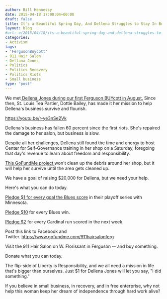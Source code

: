 ```yaml
---
author: Bill Hennessy
date: 2015-04-18 17:08:04+00:00
draft: false
title: It's a Beautiful Spring Day, And Dellena Struggles to Stay In Business
layout: blog
#url: e/2015/04/18/its-a-beautiful-spring-day-and-dellena-struggles-to-stay-in-business/
categories:
- Activism
tags:
- 'FergusonBuycott'
- 911 Hair Salon
- Dellana Jones
- Politics
- Politics Recovery
- Politics Riots
- Small business
type: "post"
---
```


We met[ Dellena Jones during our first Ferguson BUYcott in August.](https://hennessysview.com/2014/08/21/why-st-louis-tea-party-went-to-ferguson-to-shop/) Since then, St. Louis Tea Partier, Dottie Bailey, has made it her mission to help Dellena's business survive and flourish.

https://youtu.be/r-ye3nSe2Vk

Dellena's business has fallen 60 percent since the first riots. She's repaired the damage to her salon, but business is slow.

Despite all her challenges, Dellena still found the time and energy to host Center for Self-Governance training in her shop on a Saturday, foregoing that day's revenue to learn about freedom and responsibility.

[This GoFundMe project ](https://www.gofundme.com/911hairsalonferg)won't clean up the debris around her shop, but it will help her survive until the area gets cleaned up.

We have a goal of raising $20,000 for Dellena, but we need your help.

Here's what you can do today.

[Pledge $1 for every goal the Blues score](https://www.gofundme.com/911hairsalonferg) in their playoff series with Minnesota.

[Pledge $10](https://www.gofundme.com/911hairsalonferg) for every Blues win.

[Pledge $2](https://www.gofundme.com/911hairsalonferg) for every Cardinal run scored in the next week.

Post this link to Facebook and Twitter. https://www.gofundme.com/911hairsalonferg

Visit the 911 Hair Salon on W. Florissant in Ferguson -- and buy something.

Donate what you can today.

The flip-side of Liberty is Responsibility, and we all need a mission in life that's bigger than ourselves. Just $1 for Dellena Jones will let you say, "I did something."

If you believe in small business, in recovery, and in free enterprise, why not help this woman keep her dream of independence through hard work alive?
